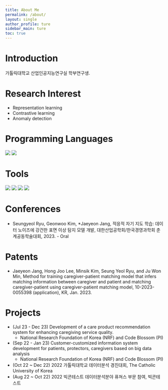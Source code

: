 ```yaml
---
title: About Me
permalink: /about/
layout: single
author_profile: ture
sidebar_main: ture
toc: true
---
```

# Introduction
가톨릭대학교 산업인공지능연구실 학부연구생.

# Research Interest
+ Representation learning
+ Contrastive learning
+ Anomaly detection

# Programming Languages
<img src="https://img.shields.io/badge/Python-3776AB?style=flat&logo=Python&logoColor=white"/>
<img src="https://img.shields.io/badge/R-276DC3?style=flat&logo=R&logoColor=white"/>

# Tools
<img src="https://img.shields.io/badge/PyTorch-EE4C2C?style=flat&logo=PyTorch&logoColor=white"/>
<img src="https://img.shields.io/badge/PyTorch Lightning-792EE5?style=flat&logo=PyTorch Lightning&logoColor=white"/>
<img src="https://img.shields.io/badge/TensorFlow-FF6F00?style=flat&logo=TensorFlow&logoColor=white"/>
<img src="https://img.shields.io/badge/Keras-D00000?style=flat&logo=Keras&logoColor=white"/>

# Conferences
+ Seungyeol Ryu, Geonwoo Kim, *Jaeyeon Jang, 적응적 자기 지도 학습: 데이터 노이즈에 강건한 표면 이상 탐지 모델 개발, 대한산업공학회/한국경영과학회 춘계공동학술대회, 2023. - Oral

# Patents
+ Jaeyeon Jang, Hong Joo Lee, Minsik Kim, Seung Yeol Ryu, and Ju Won Min, Method for training caregiver-patient matching model that infers matching information between caregiver and patient and matching caregiver-patient using caregiver-patient matching model, 10-2023-0055398 (application), KR, Jan. 2023.

# Projects
+ (Jul 23 - Dec 23) Development of a care product recommendation system for enhancing caregiving service quality.
    + National Research Foundation of Korea (NRF) and Code Blossom (PI)
+ (Sep 22 - Jan 23) Customer-customized information system development for patients, protectors, caregivers based on big data analysis 
    + National Research Foundation of Korea (NRF) and Code Blossom (PI)
+ (Oct 22 ~ Dec 22) 2022 가톨릭대학교 데이터분석 경진대회, The Catholic University of Korea 
+ (Aug 22 ~ Oct 22) 2022 빅콘테스트 데이터분석분야 퓨쳐스 부문 참여, 빅콘테스트 
